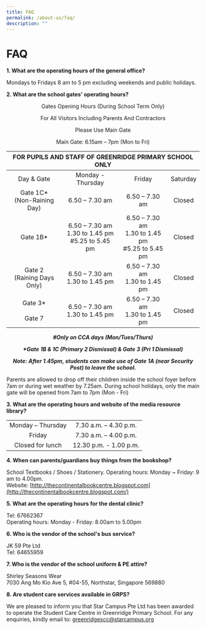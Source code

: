 ```yaml
---
title: FAQ
permalink: /about-us/faq/
description: ""
---
```

# FAQ
**1\. What are the operating hours of the general office?**&nbsp;

Mondays to Fridays 8 am to 5 pm excluding weekends and public holidays.&nbsp;  
  

**2\. What are the school gates' operating hours?**&nbsp;

<p style="text-align: center;">Gates Opening Hours&nbsp;(During School Term Only)</p>

<p style="text-align: center;">For All Visitors Including Parents And Contractors</p>

<p style="text-align: center;">Please Use Main Gate</p>

<p style="text-align: center;">Main Gate: 6.15am – 7pm (Mon to Fri)</p>

<table>
<thead>
  <tr>
    <th colspan="4" style="text-align: center;">FOR PUPILS AND STAFF OF GREENRIDGE PRIMARY SCHOOL ONLY</th>
  </tr>
</thead>
<tbody>
  <tr>
    <td style="text-align: center;">Day &amp; Gate</td>
    <td style="text-align: center;">Monday - Thursday</td>
    <td style="text-align: center;">Friday</td>
    <td style="text-align: center;">Saturday</td>
  </tr>
  <tr>
    <td style="text-align: center;">Gate 1C* <br>(Non-Raining Day)</td>
    <td style="text-align: center;">6.50 – 7.30 am</td>
    <td style="text-align: center;">6.50  – 7.30 am</td>
    <td style="text-align: center;">Closed </td>
  </tr>
  <tr>
    <td style="text-align: center;">Gate 1B*</td>
    <td style="text-align: center;">6.50  – 7.30 am<br>1.30 to 1.45 pm<br>#5.25 to 5.45 pm</td>
    <td style="text-align: center;">6.50  – 7.30 am<br>1.30 to 1.45 pm<br>#5.25 to 5.45 pm</td>
    <td style="text-align: center;">Closed</td>
  </tr>
  <tr>
    <td style="text-align: center;">Gate 2<br>(Raining Days Only)</td>
    <td style="text-align: center;">6.50  – 7.30 am<br>1.30 to 1.45 pm</td>
    <td style="text-align: center;">6.50  – 7.30 am<br>1.30 to 1.45 pm</td>
    <td style="text-align: center;">Closed</td>
  </tr>
  <tr>
    <td style="text-align: center;">Gate 3*<br><br>Gate 7<br></td>
    <td style="text-align: center;"> 6.50  – 7.30 am<br>1.30 to 1.45 pm</td>
    <td style="text-align: center;">6.50  – 7.30 am<br>1.30 to 1.45 pm</td>
    <td style="text-align: center;">Closed  </td>
  </tr>
</tbody>
</table>

<p style="text-align: center;"><b><i>#Only on CCA days (Mon/Tues/Thurs)</i></b></p>

<p style="text-align: center;"><b><i>*Gate 1B &amp; 1C (Primary 2 Dismissal) &amp; Gate 3 (Pri 1 Dismissal)</i></b></p>

<p style="text-align: center;"><b><i>Note: After 1.45pm, students can make use of Gate 1A (near Security Post) to leave the school.</i></b></p>

Parents are allowed to drop off their children inside the school foyer before 7am or during wet weather by 7.25am.&nbsp;During school holidays, only the main gate will be opened from 7am to 7pm (Mon - Fri)

**3\. What are the operating hours and website of the media resource library?**
  
|                   |                        |
|:-------------------:|:------------------------:|
| Monday – Thursday |  7.30 a.m. – 4.30 p.m. |
| Friday            | 7.30 a.m. – 4.00 p.m.  |
| Closed for lunch  | 12.30 p.m. - 1.00 p.m. |

**4\. When can parents/guardians buy things from the bookshop?**

School Textbooks / Shoes / Stationery. Operating hours: Monday ~ Friday: 9 am to 4.00pm.  
Website:&nbsp;[http://thecontinentalbookcentre.blogspot.com](http://thecontinentalbookcentre.blogspot.com/)  
  

**5\. What are the operating hours for the dental clinic?**

Tel: 67662367  
Operating hours: Monday - Friday: 8.00am to 5.00pm  
  

**6\. Who is the vendor of the school's bus service?**&nbsp;

JK 59 Pte Ltd  
Tel: 64655959  
  

**7\. Who is the vendor of the school uniform &amp; PE attire?**

Shirley Seasons Wear  
7030 Ang Mo Kio Ave 5, #04-55, Northstar, Singapore 569880  
  

**8\. Are student care services available in GRPS?**

We are pleased to inform you that Star Campus Pte Ltd has been awarded to operate the Student Care Centre in Greenridge Primary School.&nbsp;For any enquiries, kindly email to:&nbsp;[greenridgescc@starcampus.org](https://greenridgepri.moe.edu.sg/about-us/greenridgescc@starcampus.org)
